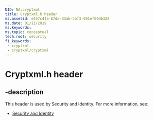 ```yaml
---
UID: NA:cryptxml
title: Cryptxml.h header
ms.assetid: e497c4fa-87da-33ab-bbf3-091ef09db322
ms.date: 01/11/2019
ms.keywords: 
ms.topic: conceptual
tech.root: security
f1_keywords:
 - cryptxml
 - cryptxml/cryptxml
---
```


# Cryptxml.h header


## -description

This header is used by Security and Identity. For more information, see:

- [Security and Identity](../_security/index.md)

